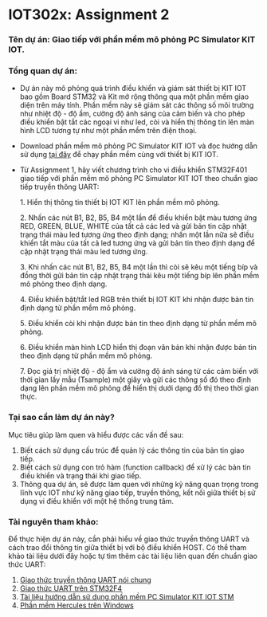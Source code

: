 # IOT302x: Assignment 2

### Tên dự án: Giao tiếp với phần mềm mô phỏng PC Simulator KIT IOT.

### Tổng quan dự án:
- Dự án này mô phỏng quá trình điều khiển và giám sát thiết bị KIT IOT bao gồm Board STM32 và Kit mở rộng thông qua một phần mềm giao diện trên máy tính. Phần mềm này sẽ giám sát các thông số môi trường như nhiệt độ - độ ẩm, cường độ ánh sáng của cảm biến và cho phép điều khiển bật tắt các ngoại vi như led, còi và hiển thị thông tin lên màn hình LCD tương tự như một phần mềm trên điện thoại.
- Download phần mềm mô phỏng PC Simulator KIT IOT và đọc hướng dẫn sử dụng [tại đây](https://github.com/HoangNH95/IOT-Programming-with-Master-Embedded/blob/master/Courseware%202/PC_Simulator_BoardSTM32.7z) để chạy phần mềm cùng với thiết bị KIT IOT.
- Từ Assignment 1, hãy viết chương trình cho vi điều khiển STM32F401 giao tiếp với phần mềm mô phỏng PC Simulator KIT IOT theo chuẩn giao tiếp truyền thông UART:

  1\. Hiển thị thông tin thiết bị IOT KIT lên phần mềm mô phỏng.

  2\. Nhấn các nút B1, B2, B5, B4 một lần để điều khiển bật màu tương ứng RED, GREEN, BLUE, WHITE của tất cả các led và gửi bản tin cập nhật trạng thái màu led tương ứng theo định dạng; nhấn một lần nữa sẽ điều khiển tắt màu của tất cả led tương ứng và gửi bản tin theo định dạng để cập nhật trạng thái màu led tương ứng.

  3\. Khi nhấn các nút B1, B2, B5, B4 một lần thì còi sẽ kêu một tiếng bíp và đồng thời gửi bản tin cập nhật trạng thái kêu một tiếng bíp lên phần mềm mô phỏng theo định dạng.

  4\. Điều khiển bật/tắt led RGB trên thiết bị IOT KIT khi nhận được bản tin định dạng từ phần mềm mô phỏng.

  5\. Điều khiển còi khi nhận được bản tin theo định dạng từ phần mềm mô phỏng.

  6\. Điều khiển màn hình LCD hiển thị đoạn văn bản khi nhận được bản tin theo định dạng từ phần mềm mô phỏng.

  7\. Đọc giá trị nhiệt độ - độ ẩm và cường độ ánh sáng từ các cảm biến với thời gian lấy mẫu (Tsample) một giây và gửi các thông số đó theo định dạng lên phần mềm mô phỏng để hiển thị dưới dạng đồ thị theo thời gian thực.

### Tại sao cần làm dự án này?
Mục tiêu giúp làm quen và hiểu được các vấn đề sau:
1. Biết cách sử dụng cấu trúc để quản lý các thông tin của bản tin giao tiếp.
2. Biết cách sử dụng con trỏ hàm (function callback) để xử lý các bản tin điều khiển và trạng thái khi giao tiếp.
3. Thông qua dự án, sẽ được làm quen với những kỹ năng quan trọng trong lĩnh vực IOT như kỹ năng giao tiếp, truyền thông, kết nối giữa thiết bị sử dụng vi điều khiển với một hệ thống trung tâm.

### Tài nguyên tham khảo:
Để thực hiện dự án này, cần phải hiểu về giao thức truyền thông UART và cách trao đổi thông tin giữa thiết bị với bộ điều khiển HOST. Có thể tham khảo tài liệu dưới đây hoặc tự tìm thêm các tài liệu liên quan đến chuẩn giao thức UART:
1. [Giao thức truyền thông UART nói chung](https://www.codrey.com/embedded-systems/uart-serial-communication-rs232/)
2. [Giao thức UART trên STM32F4](https://www.st.com/resource/en/application_note/dm00110292-implementing-an-emulated-uart-on-stm32f4-microcontrollers-stmicroelectronics.pdf)
3. [Tài liệu hướng dẫn sử dụng phần mềm PC Simulator KIT IOT STM](https://github.com/HoangNH95/IOT-Programming-with-Master-Embedded/blob/master/Courseware%202/PC_Simulator_BoardSTM32.7z)
4. [Phần mềm Hercules trên Windows](https://www.hw-group.com/software/hercules-setup-utility)
